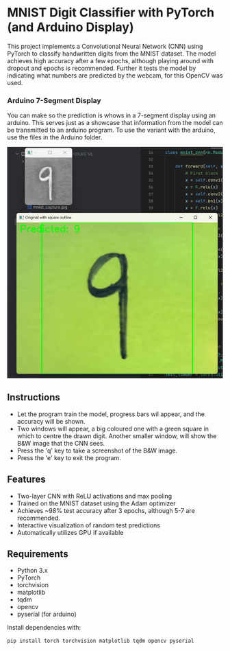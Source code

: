 # MNIST Digit Classifier with PyTorch (and Arduino Display)

This project implements a Convolutional Neural Network (CNN) using PyTorch to classify handwritten digits from the MNIST dataset. The model achieves high accuracy after a few epochs, although playing around with dropout and epochs is recommended. Further it tests the model by indicating what numbers are predicted by the webcam, for this OpenCV was used.

### Arduino 7-Segment Display

You can make so the prediction is whows in a 7-segment display using an arduino. This serves just as a showcase that information from the model can be transmitted to an arduino program.
To use the variant with the arduino, use the files in the Arduino folder.

![Model Output](nine.png)
## Instructions

- Let the program train the model, progress bars wil appear, and the accuracy will be shown.
- Two windows will appear, a big coloured one with a green square in which to centre the drawn digit. Another smaller window, will show the B&W image that the CNN sees.
- Press the 'q' key to take a screenshot of the B&W image.
- Press the 'e' key to exit the program.

## Features

- Two-layer CNN with ReLU activations and max pooling
- Trained on the MNIST dataset using the Adam optimizer
- Achieves ~98% test accuracy after 3 epochs, although 5-7 are recommended.
- Interactive visualization of random test predictions
- Automatically utilizes GPU if available

## Requirements

- Python 3.x
- PyTorch
- torchvision
- matplotlib
- tqdm
- opencv
- pyserial (for arduino)

Install dependencies with:

```bash
pip install torch torchvision matplotlib tqdm opencv pyserial

